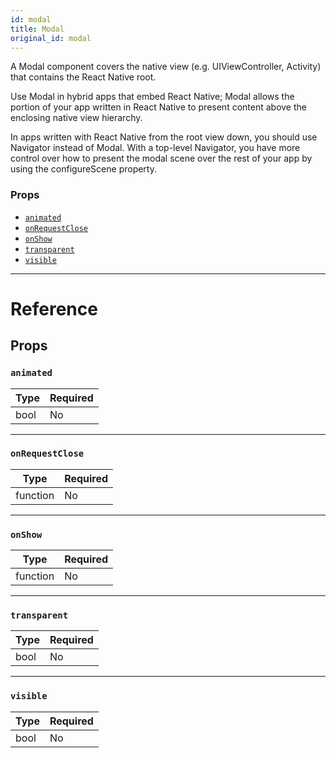 ```yaml
---
id: modal
title: Modal
original_id: modal
---
```


A Modal component covers the native view (e.g. UIViewController, Activity) that contains the React Native root.

Use Modal in hybrid apps that embed React Native; Modal allows the portion of your app written in React Native to present content above the enclosing native view hierarchy.

In apps written with React Native from the root view down, you should use Navigator instead of Modal. With a top-level Navigator, you have more control over how to present the modal scene over the rest of your app by using the configureScene property.

### Props

- [`animated`](modal.md#animated)
- [`onRequestClose`](modal.md#onrequestclose)
- [`onShow`](modal.md#onshow)
- [`transparent`](modal.md#transparent)
- [`visible`](modal.md#visible)

---

# Reference

## Props

### `animated`

| Type | Required |
| ---- | -------- |
| bool | No       |

---

### `onRequestClose`

| Type     | Required |
| -------- | -------- |
| function | No       |

---

### `onShow`

| Type     | Required |
| -------- | -------- |
| function | No       |

---

### `transparent`

| Type | Required |
| ---- | -------- |
| bool | No       |

---

### `visible`

| Type | Required |
| ---- | -------- |
| bool | No       |
